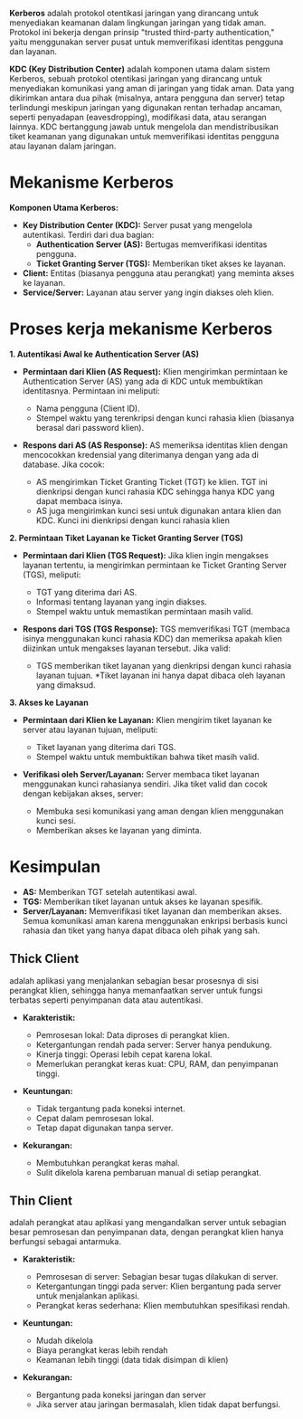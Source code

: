 **Kerberos** adalah protokol otentikasi jaringan yang dirancang untuk menyediakan keamanan dalam lingkungan jaringan yang tidak aman. Protokol ini bekerja dengan prinsip "trusted third-party authentication," yaitu menggunakan server pusat untuk memverifikasi identitas pengguna dan layanan.

**KDC (Key Distribution Center)** adalah komponen utama dalam sistem Kerberos, sebuah protokol otentikasi jaringan yang dirancang untuk menyediakan komunikasi yang aman di jaringan yang tidak aman. Data yang dikirimkan antara dua pihak (misalnya, antara pengguna dan server) tetap terlindungi meskipun jaringan yang digunakan rentan terhadap ancaman, seperti penyadapan (eavesdropping), modifikasi data, atau serangan lainnya. KDC bertanggung jawab untuk mengelola dan mendistribusikan tiket keamanan yang digunakan untuk memverifikasi identitas pengguna atau layanan dalam jaringan.

# **Mekanisme Kerberos**
**Komponen Utama Kerberos:**

* **Key Distribution Center (KDC):** Server pusat yang mengelola autentikasi. Terdiri dari dua bagian:
  * **Authentication Server (AS):** Bertugas memverifikasi identitas pengguna.
  * **Ticket Granting Server (TGS):** Memberikan tiket akses ke layanan.
* **Client:** Entitas (biasanya pengguna atau perangkat) yang meminta akses ke layanan.
* **Service/Server:** Layanan atau server yang ingin diakses oleh klien.

# **Proses kerja mekanisme Kerberos** 

**1. Autentikasi Awal ke Authentication Server (AS)**
* **Permintaan dari Klien (AS Request):**
Klien mengirimkan permintaan ke Authentication Server (AS) yang ada di KDC untuk membuktikan identitasnya. Permintaan ini meliputi:
  * Nama pengguna (Client ID).
  * Stempel waktu yang terenkripsi dengan kunci rahasia klien (biasanya berasal dari password klien).

* **Respons dari AS (AS Response):**
AS memeriksa identitas klien dengan mencocokkan kredensial yang diterimanya dengan yang ada di database. Jika cocok:
  * AS mengirimkan Ticket Granting Ticket (TGT) ke klien. TGT ini dienkripsi dengan kunci rahasia KDC sehingga hanya KDC yang dapat membaca isinya.
  * AS juga mengirimkan kunci sesi untuk digunakan antara klien dan KDC. Kunci ini dienkripsi dengan kunci rahasia klien

**2. Permintaan Tiket Layanan ke Ticket Granting Server (TGS)**
* **Permintaan dari Klien (TGS Request):**
Jika klien ingin mengakses layanan tertentu, ia mengirimkan permintaan ke Ticket Granting Server (TGS), meliputi:

  * TGT yang diterima dari AS.
  * Informasi tentang layanan yang ingin diakses.
  * Stempel waktu untuk memastikan permintaan masih valid.

* **Respons dari TGS (TGS Response):**
TGS memverifikasi TGT (membaca isinya menggunakan kunci rahasia KDC) dan memeriksa apakah klien diizinkan untuk mengakses layanan tersebut. Jika valid:

  * TGS memberikan tiket layanan yang dienkripsi dengan kunci rahasia layanan tujuan.
  *Tiket layanan ini hanya dapat dibaca oleh layanan yang dimaksud.

**3. Akses ke Layanan**

* **Permintaan dari Klien ke Layanan:**
Klien mengirim tiket layanan ke server atau layanan tujuan, meliputi:

  * Tiket layanan yang diterima dari TGS.
  * Stempel waktu untuk membuktikan bahwa tiket masih valid.

* **Verifikasi oleh Server/Layanan:**
Server membaca tiket layanan menggunakan kunci rahasianya sendiri. Jika tiket valid dan cocok dengan kebijakan akses, server:

  * Membuka sesi komunikasi yang aman dengan klien menggunakan kunci sesi.
  * Memberikan akses ke layanan yang diminta.

# **Kesimpulan**
* **AS:** Memberikan TGT setelah autentikasi awal.
* **TGS:** Memberikan tiket layanan untuk akses ke layanan spesifik.
* **Server/Layanan:** Memverifikasi tiket layanan dan memberikan akses.
Semua komunikasi aman karena menggunakan enkripsi berbasis kunci rahasia dan tiket yang hanya dapat dibaca oleh pihak yang sah.

## **Thick Client**
adalah aplikasi yang menjalankan sebagian besar prosesnya di sisi perangkat klien, sehingga hanya memanfaatkan server untuk fungsi terbatas seperti penyimpanan data atau autentikasi.

* **Karakteristik:**

  * Pemrosesan lokal: Data diproses di perangkat klien.
  * Ketergantungan rendah pada server: Server hanya pendukung.
  * Kinerja tinggi: Operasi lebih cepat karena lokal.
  * Memerlukan perangkat keras kuat: CPU, RAM, dan penyimpanan tinggi.

* **Keuntungan:**
  * Tidak tergantung pada koneksi internet.
  * Cepat dalam pemrosesan lokal.
  * Tetap dapat digunakan tanpa server.

* **Kekurangan:**
  * Membutuhkan perangkat keras mahal.
  * Sulit dikelola karena pembaruan manual di setiap perangkat.

## **Thin Client**
adalah perangkat atau aplikasi yang mengandalkan server untuk sebagian besar pemrosesan dan penyimpanan data, dengan perangkat klien hanya berfungsi sebagai antarmuka.

* **Karakteristik:**
  * Pemrosesan di server: Sebagian besar tugas dilakukan di server.
  * Ketergantungan tinggi pada server: Klien bergantung pada server untuk menjalankan aplikasi.
  * Perangkat keras sederhana: Klien membutuhkan spesifikasi rendah.

* **Keuntungan:**
  * Mudah dikelola
  * Biaya perangkat keras lebih rendah
  * Keamanan lebih tinggi (data tidak disimpan di klien)

* **Kekurangan:**
   * Bergantung pada koneksi jaringan dan server
   * Jika server atau jaringan bermasalah, klien tidak dapat berfungsi.
